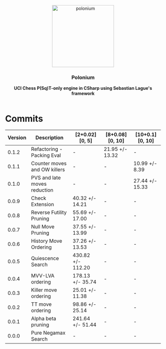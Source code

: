 <div align="center">

<img src="https://github.com/Dragjon/Polonium/assets/140328303/67bfaa55-211f-4dbd-b3bb-c5374e4ee303" alt="polonium" width="200" height="200">

<h3>Polonium</h3>
<b> UCI Chess P(Sq)T-only engine in CSharp using Sebastian Lague's framework</b>
<br>
<br>
</div>

# Commits
| Version | Description                     | [2+0.02][0, 5]        | [8+0.08][0, 10]     | [10+0.1][0, 10]    |
|---------|---------------------------------|-----------------------|---------------------|--------------------|
| 0.1.2   | Refactoring - Packing Eval      | -                     | 21.95 +/- 13.32     | -                  |
| 0.1.1   | Counter moves and OW killers    | -                     | -                   | 10.99 +/- 8.39     |
| 0.1.0   | PVS and late moves reduction    | -                     | -                   | 27.44 +/- 15.33    | 
| 0.0.9   | Check Extension                 | 40.32 +/- 14.21       | -                   | -                  |
| 0.0.8   | Reverse Futility Pruning        | 55.69 +/- 17.00       | -                   | -                  |
| 0.0.7   | Null Move Pruning               | 37.55 +/- 13.99       | -                   | -                  |
| 0.0.6   | History Move Ordering           | 37.26 +/- 13.53       | -                   | -                  |
| 0.0.5   | Quiescence Search               | 430.82 +/- 112.20     | -                   | -                  |
| 0.0.4   | MVV-LVA ordering                | 178.13 +/- 35.74      | -                   | -                  |
| 0.0.3   | Killer move ordering            | 25.01 +/- 11.38       | -                   | -                  |
| 0.0.2   | TT move ordering                | 98.86 +/- 25.14       | -                   | -                  |
| 0.0.1   | Alpha beta pruning              | 241.64 +/- 51.44      | -                   | -                  |
| 0.0.0   | Pure Negamax Search             | -                     | -                   | -                  |
